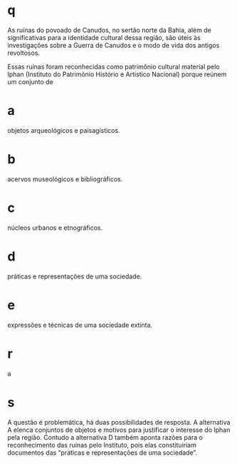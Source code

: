 # q
As ruínas do povoado de Canudos, no sertão norte da Bahia, além de significativas para a identidade cultural dessa região, são úteis às investigações sobre a Guerra de Canudos e o modo de vida dos antigos revoltosos.

Essas ruínas foram reconhecidas como patrimônio cultural material pelo Iphan (Instituto do Patrimônio Histório e Artístico Nacional) porque reúnem um conjunto de

# a
objetos arqueológicos e paisagísticos.

# b
acervos museológicos e bibliográficos.

# c
núcleos urbanos e etnográficos.

# d
práticas e representações de uma sociedade.

# e
expressões e técnicas de uma sociedade extinta.

# r
a

# s
A questão é problemática, há duas possibilidades de resposta. A alternativa A elenca conjuntos de objetos e motivos para justificar o interesse do Iphan pela região. Contudo a alternativa D também aponta razões para o reconhecimento das ruínas pelo Instituto, pois elas constituiriam documentos das “práticas e representações de uma sociedade”.
